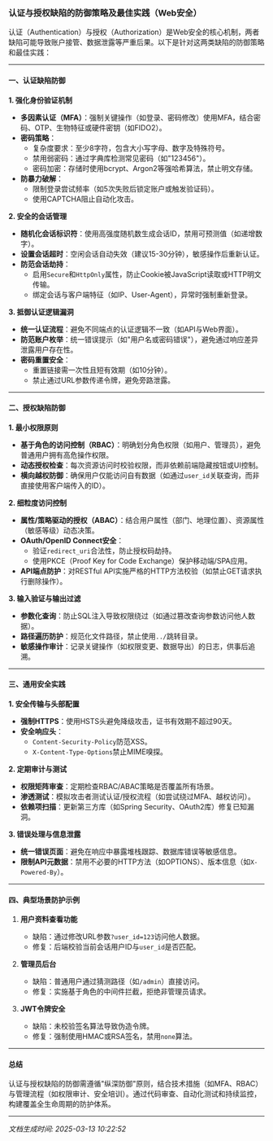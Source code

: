 

### 认证与授权缺陷的防御策略及最佳实践（Web安全）

认证（Authentication）与授权（Authorization）是Web安全的核心机制，两者缺陷可能导致账户接管、数据泄露等严重后果。以下是针对这两类缺陷的防御策略和最佳实践：

---

#### **一、认证缺陷防御**

**1. 强化身份验证机制**
- **多因素认证（MFA）**：强制关键操作（如登录、密码修改）使用MFA，结合密码、OTP、生物特征或硬件密钥（如FIDO2）。
- **密码策略**：
  - 复杂度要求：至少8字符，包含大小写字母、数字及特殊符号。
  - 禁用弱密码：通过字典库检测常见密码（如"123456"）。
  - 密码加密：存储时使用bcrypt、Argon2等强哈希算法，禁止明文存储。
- **防暴力破解**：
  - 限制登录尝试频率（如5次失败后锁定账户或触发验证码）。
  - 使用CAPTCHA阻止自动化攻击。

**2. 安全的会话管理**
- **随机化会话标识符**：使用高强度随机数生成会话ID，禁用可预测值（如递增数字）。
- **设置会话超时**：空闲会话自动失效（建议15-30分钟），敏感操作后重新认证。
- **防范会话劫持**：
  - 启用`Secure`和`HttpOnly`属性，防止Cookie被JavaScript读取或HTTP明文传输。
  - 绑定会话与客户端特征（如IP、User-Agent），异常时强制重新登录。

**3. 抵御认证逻辑漏洞**
- **统一认证流程**：避免不同端点的认证逻辑不一致（如API与Web界面）。
- **防范账户枚举**：统一错误提示（如"用户名或密码错误"），避免通过响应差异泄露用户存在性。
- **密码重置安全**：
  - 重置链接需一次性且短有效期（如10分钟）。
  - 禁止通过URL参数传递令牌，避免旁路泄露。

---

#### **二、授权缺陷防御**

**1. 最小权限原则**
- **基于角色的访问控制（RBAC）**：明确划分角色权限（如用户、管理员），避免普通用户拥有高危操作权限。
- **动态授权检查**：每次资源访问时校验权限，而非依赖前端隐藏按钮或UI控制。
- **横向越权防御**：确保用户仅能访问自有数据（如通过`user_id`关联查询，而非直接使用客户端传入的ID）。

**2. 细粒度访问控制**
- **属性/策略驱动的授权（ABAC）**：结合用户属性（部门、地理位置）、资源属性（敏感等级）动态决策。
- **OAuth/OpenID Connect安全**：
  - 验证`redirect_uri`合法性，防止授权码劫持。
  - 使用PKCE（Proof Key for Code Exchange）保护移动端/SPA应用。
- **API端点防护**：对RESTful API实施严格的HTTP方法校验（如禁止GET请求执行删除操作）。

**3. 输入验证与输出过滤**
- **参数化查询**：防止SQL注入导致权限绕过（如通过篡改查询参数访问他人数据）。
- **路径遍历防护**：规范化文件路径，禁止使用`../`跳转目录。
- **敏感操作审计**：记录关键操作（如权限变更、数据导出）的日志，供事后追溯。

---

#### **三、通用安全实践**

**1. 安全传输与头部配置**
- **强制HTTPS**：使用HSTS头避免降级攻击，证书有效期不超过90天。
- **安全响应头**：
  - `Content-Security-Policy`防范XSS。
  - `X-Content-Type-Options`禁止MIME嗅探。

**2. 定期审计与测试**
- **权限矩阵审查**：定期检查RBAC/ABAC策略是否覆盖所有场景。
- **渗透测试**：模拟攻击者测试认证/授权流程（如尝试绕过MFA、越权访问）。
- **依赖项扫描**：更新第三方库（如Spring Security、OAuth2库）修复已知漏洞。

**3. 错误处理与信息泄露**
- **统一错误页面**：避免在响应中暴露堆栈跟踪、数据库错误等敏感信息。
- **限制API元数据**：禁用不必要的HTTP方法（如OPTIONS）、版本信息（如`X-Powered-By`）。

---

#### **四、典型场景防护示例**

1. **用户资料查看功能**  
   - 缺陷：通过修改URL参数`?user_id=123`访问他人数据。  
   - 修复：后端校验当前会话用户ID与`user_id`是否匹配。

2. **管理员后台**  
   - 缺陷：普通用户通过猜测路径（如`/admin`）直接访问。  
   - 修复：实施基于角色的中间件拦截，拒绝非管理员请求。

3. **JWT令牌安全**  
   - 缺陷：未校验签名算法导致伪造令牌。  
   - 修复：强制使用HMAC或RSA签名，禁用`none`算法。

---

#### **总结**

认证与授权缺陷的防御需遵循"纵深防御"原则，结合技术措施（如MFA、RBAC）与管理流程（如权限审计、安全培训）。通过代码审查、自动化测试和持续监控，构建覆盖全生命周期的防护体系。

---

*文档生成时间: 2025-03-13 10:22:52*













